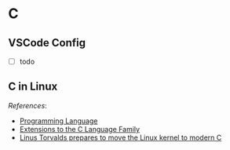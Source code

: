 # C

## VSCode Config

- [ ] todo

## C in Linux

*References*:

- [Programming Language](https://www.kernel.org/doc/html/latest/process/programming-language.html)
- [Extensions to the C Language Family](https://gcc.gnu.org/onlinedocs/gcc/C-Extensions.html)
- [Linus Torvalds prepares to move the Linux kernel to modern C](https://www.zdnet.com/article/linus-torvalds-prepares-to-move-the-linux-kernel-to-modern-c/)
